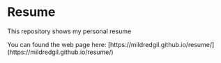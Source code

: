 <h1>Resume</h1>

<p>This repository shows my personal resume</p>
<p>You can found the web page here: [https://mildredgil.github.io/resume/](https://mildredgil.github.io/resume/)

